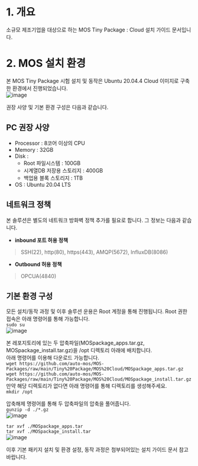# 1. 개요  
소규모 제조기업을 대상으로 하는 MOS Tiny Package : Cloud 설치 가이드 문서입니다.  

# 2. MOS 설치 환경  
본 MOS Tiny Package 시험 설치 및 동작은 Ubuntu 20.04.4 Cloud 이미지로 구축한 환경에서 진행되었습니다.  
![image](https://user-images.githubusercontent.com/114371609/228399978-e0a10077-4d26-4d6e-833d-694fdbe32c34.png)  

권장 사양 및 기본 환경 구성은 다음과 같습니다.  
## PC 권장 사양  
* Processor : 8코어 이상의 CPU  
* Memory : 32GB  
* Disk :
  - Root 파일시스템 : 100GB
  - 시계열DB 저장용 스토리지 : 400GB
  - 백업용 블록 스토리지 : 1TB
* OS : Ubuntu 20.04 LTS  
  
## 네트워크 정책  
본 솔루션은 별도의 네트워크 방화벽 정책 추가를 필요로 합니다. 그 정보는 다음과 같습니다.  
* **inbound 포트 허용 정책**  
> SSH(22), http(80), https(443), AMQP(5672), InfluxDB(8086)  
* **Outbound 허용 정책**    
> OPCUA(4840)
  
## 기본 환경 구성  
모든 설치/동작 과정 및 이후 솔루션 운용은 Root 계정을 통해 진행됩니다.
Root 권한 접속은 아래 명령어를 통해 가능합니다.  
```sudo su```  
![image](https://user-images.githubusercontent.com/114371609/228400702-22254e6e-df5c-4d0b-bc66-75e9d089734c.png)  

본 레포지토리에 있는 두 압축파일(MOSpackage_apps.tar.gz, MOSpackage_install.tar.gz)을 /opt 디렉토리 아래에 배치합니다.  
아래 명령어를 이용해 다운로드 가능합니다.  
```wget https://github.com/auto-mos/MOS-Packages/raw/main/Tiny%20Package/MOS%20Cloud/MOSpackage_apps.tar.gz```  
```wget https://github.com/auto-mos/MOS-Packages/raw/main/Tiny%20Package/MOS%20Cloud/MOSpackage_install.tar.gz```  
만약 해당 디렉토리가 없다면 아래 명령어를 통해 디렉토리를 생성해주세요.  
```mkdir /opt```  

압축해제 명령어를 통해 두 압축파일의 압축을 풀어줍니다.  
```gunzip -d ./*.gz```  
![image](https://user-images.githubusercontent.com/114371609/228401640-93f69d96-118d-4710-83d3-fe3d8d11fbdf.png)

```tar xvf ./MOSpackage_apps.tar```  
```tar xvf ./MOSpackage_install.tar```  
![image](https://user-images.githubusercontent.com/114371609/228401851-19668232-f36c-4668-8d11-022cb8cd8831.png)

이후 기본 패키지 설치 및 환경 설정, 동작 과정은 첨부되어있는 설치 가이드 문서 참고바랍니다.
